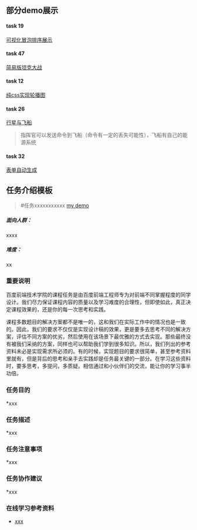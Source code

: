 ## 部分demo展示

#### task 19
[可视化冒泡排序展示](http://liujuping.github.io/ife2016/task_19/)

#### task 47
[简易版坦克大战](http://liujuping.github.io/ife2016/task_47/)

#### task 12
[纯css实现轮播图](http://liujuping.github.io/ife2016/task_12/)

#### task 26
[行星与飞船](http://liujuping.github.io/ife2016/task_26/)
> 指挥官可以发送命令到飞船（命令有一定的丢失可能性），飞船有自己的能源系统

#### task 32
[表单自动生成](http://liujuping.github.io/ife2016/task_32/)

## 任务介绍模板

> #任务xxxxxxxxxxx  [my demo](http://liujuping.github.io/ife2016/task_x/)

##### 面向人群：
xxxx
##### 难度：
xx
### 重要说明

百度前端技术学院的课程任务是由百度前端工程师专为对前端不同掌握程度的同学设计。我们尽力保证课程内容的质量以及学习难度的合理性，但即使如此，真正决定课程效果的，还是你的每一次思考和实践。

课程多数题目的解决方案都不是唯一的，这和我们在实际工作中的情况也是一致的。因此，我们的要求不仅仅是实现设计稿的效果，更是要多去思考不同的解决方案，评估不同方案的优劣，然后使用在该场景下最优雅的方式去实现。那些最终没有被我们采纳的方案，同样也可以帮助我们学到很多知识。所以，我们列出的参考资料未必是实现需求所必须的。有的时候，实现题目的要求很简单，甚至参考资料里就有，但是背后的思考和亲手去实践却是任务最关键的一部分。在学习这些资料时，要多思考，多提问，多质疑。相信通过和小伙伴们的交流，能让你的学习事半功倍。

### 任务目的

*xxx

### 任务描述

*xxx

### 任务注意事项

*xxx

### 任务协作建议

*xxx

### 在线学习参考资料

* [xxx](xxx)